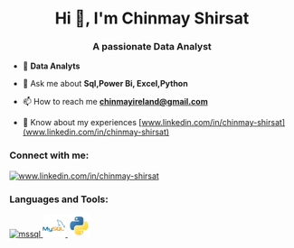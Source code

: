 <h1 align="center">Hi 👋, I'm Chinmay Shirsat</h1>
<h3 align="center">A passionate Data Analyst</h3>

<img src="https://media.giphy.com/media/K5kfQExKk731K/giphy.gif" width="300px" align="right" alt="">

- 🌱 **Data Analyts**

- 💬 Ask me about **Sql,Power Bi, Excel,Python**

- 📫 How to reach me **chinmayireland@gmail.com**

- 📄 Know about my experiences [www.linkedin.com/in/chinmay-shirsat](www.linkedin.com/in/chinmay-shirsat)

<h3 align="left">Connect with me:</h3>
<p align="left">
<a href="https://linkedin.com/in/www.linkedin.com/in/chinmay-shirsat" target="blank"><img align="center" src="https://raw.githubusercontent.com/rahuldkjain/github-profile-readme-generator/master/src/images/icons/Social/linked-in-alt.svg" alt="www.linkedin.com/in/chinmay-shirsat" height="30" width="40" /></a>
</p>

<h3 align="left">Languages and Tools:</h3>
<p align="left"> <a href="https://www.microsoft.com/en-us/sql-server" target="_blank" rel="noreferrer"> <img src="https://www.svgrepo.com/show/303229/microsoft-sql-server-logo.svg" alt="mssql" width="40" height="40"/> </a> <a href="https://www.mysql.com/" target="_blank" rel="noreferrer"> <img src="https://raw.githubusercontent.com/devicons/devicon/master/icons/mysql/mysql-original-wordmark.svg" alt="mysql" width="40" height="40"/> </a> <a href="https://www.python.org" target="_blank" rel="noreferrer"> <img src="https://raw.githubusercontent.com/devicons/devicon/master/icons/python/python-original.svg" alt="python" width="40" height="40"/> </a> </p>
